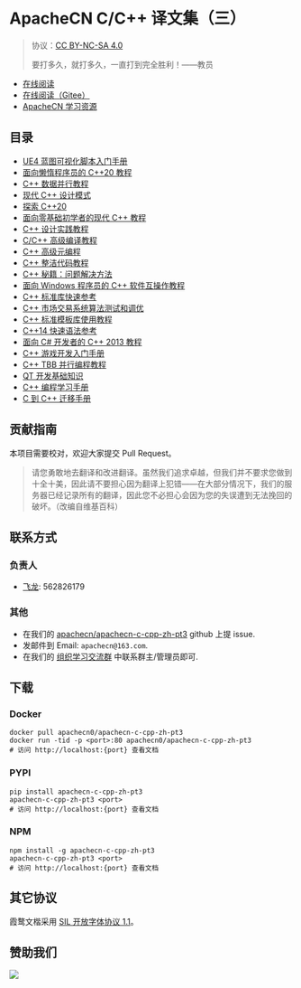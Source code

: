 # ApacheCN C/C++ 译文集（三）

> 协议：[CC BY-NC-SA 4.0](http://creativecommons.org/licenses/by-nc-sa/4.0/)
> 
> 要打多久，就打多久，一直打到完全胜利！——教员

* [在线阅读](https://ccpp3.apachecn.org)
* [在线阅读（Gitee）](https://apachecn.gitee.io/doc-template/)
* [ApacheCN 学习资源](http://docs.apachecn.org/)

## 目录

+   [UE4 蓝图可视化脚本入门手册](docs/begin-ue4-bp-vis-script/README.md)
+   [面向懒惰程序员的 C++20 教程](docs/cpp20-lazy-prog/README.md)
+   [C++ 数据并行教程](docs/data-paral-cpp/README.md)
+   [现代 C++ 设计模式](docs/design-ptn-mod-cpp/README.md)
+   [探索 C++20](docs/explore-cpp20/README.md)
+   [面向零基础初学者的现代 C++ 教程](docs/mod-cpp-abs-prog/README.md)
+   [C++ 设计实践教程](docs/prac-cpp-design/README.md)
+   [C/C++ 高级编译教程](docs/adv-ccpp-compile/README.md)
+   [C++ 高级元编程](docs/adv-metaprog-cls-cpp/README.md)
+   [C++ 整洁代码教程](docs/clean-cpp/README.md)
+   [C++ 秘籍：问题解决方法](docs/cpp-recipe-prob-sol-approach/README.md)
+   [面向 Windows 程序员的 C++ 软件互操作教程](docs/cpp-soft-interop-win-prog/README.md)
+   [C++ 标准库快速参考](docs/cpp-stdlib-quick-ref/README.md)
+   [C++ 市场交易系统算法测试和调优](docs/test-tune-mkt-trade-sys-algo-cpp/README.md)
+   [C++ 标准模板库使用教程](docs/use-cpp-std-temp-lib/README.md)
+   [C++14 快速语法参考](docs/cpp14-quick-syntax-ref/README.md)
+   [面向 C# 开发者的 C++ 2013 教程](docs/cpp2013-cs-dev/README.md)
+   [C++ 游戏开发入门手册](docs/cpp-game-dev-prim/README.md)
+   [C++ TBB 并行编程教程](docs/cpp-paral-prog-thrd-bb/README.md)
+   [QT 开发基础知识](docs/fund-qt-dev/README.md)
+   [C++ 编程学习手册](docs/learn-prog-cpp/README.md)
+   [C 到 C++ 迁移手册](docs/mov-ccpp/README.md)

## 贡献指南

本项目需要校对，欢迎大家提交 Pull Request。

> 请您勇敢地去翻译和改进翻译。虽然我们追求卓越，但我们并不要求您做到十全十美，因此请不要担心因为翻译上犯错——在大部分情况下，我们的服务器已经记录所有的翻译，因此您不必担心会因为您的失误遭到无法挽回的破坏。（改编自维基百科）

## 联系方式

### 负责人

* [飞龙](https://github.com/wizardforcel): 562826179

### 其他

*   在我们的 [apachecn/apachecn-c-cpp-zh-pt3](https://github.com/apachecn/apachecn-c-cpp-zh-pt3) github 上提 issue.
*   发邮件到 Email: `apachecn@163.com`.
*   在我们的 [组织学习交流群](https://www.apachecn.org/#/docs/join) 中联系群主/管理员即可.

## 下载

### Docker

```
docker pull apachecn0/apachecn-c-cpp-zh-pt3
docker run -tid -p <port>:80 apachecn0/apachecn-c-cpp-zh-pt3
# 访问 http://localhost:{port} 查看文档
```

### PYPI

```
pip install apachecn-c-cpp-zh-pt3
apachecn-c-cpp-zh-pt3 <port>
# 访问 http://localhost:{port} 查看文档
```

### NPM

```
npm install -g apachecn-c-cpp-zh-pt3
apachecn-c-cpp-zh-pt3 <port>
# 访问 http://localhost:{port} 查看文档
```

## 其它协议

霞鹜文楷采用 [SIL 开放字体协议 1.1](https://github.com/lxgw/LxgwWenKai/blob/main/SIL_Open_Font_License_1.1.txt)。

## 赞助我们

![](http://data.apachecn.org/img/about/donate.jpg)
